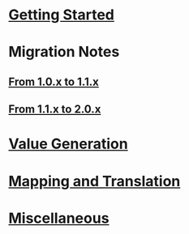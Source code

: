 ﻿# [Getting Started](index.md)
# Migration Notes
## [From 1.0.x to 1.1.x](migration/1.1.md)
## [From 1.1.x to 2.0.x](migration/2.0.md)
# [Value Generation](value-generation.md)
# [Mapping and Translation](mapping-and-translation.md)
# [Miscellaneous](misc.md)
